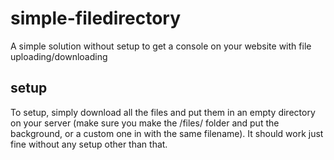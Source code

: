 # simple-filedirectory
A simple solution without setup to get a console on your website with file uploading/downloading

## setup
To setup, simply download all the files and put them in an empty directory on your server (make sure you make the /files/ folder and put the background, or a custom one in with the same filename). It should work just fine without any setup other than that. 
